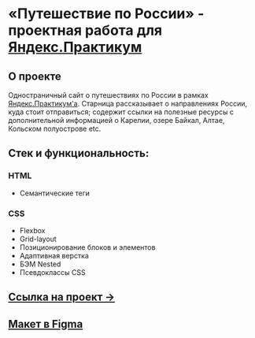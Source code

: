 # «Путешествие по России» - проектная работа для [Яндекс.Практикум](https://practicum.yandex.ru/)

## О проекте
Одностраничный сайт о путешествиях по России в рамках [Яндекс.Практикум'a](https://practicum.yandex.ru/). Старница рассказывает о направлениях России, куда стоит отправиться; содержит ссылки на полезные ресурсы с дополнительной информацией о Карелии, озере Байкал, Алтае, Кольском полуострове etc.

## Стек и функциональность:
### HTML
* Семантические теги
### CSS
* Flexbox
* Grid-layout
* Позиционирование блоков и элементов
* Адаптивная верстка
* БЭМ Nested
* Псевдоклассы CSS

## [Ссылка на проект &rarr;](https://phrrr.github.io/russian-travel/)

## [Макет в Figma](https://www.figma.com/file/5S2WSbEFL6awjVWJ0NWL8Q/Sprint-3_-Russia-_-desktop-%2B-mobile?t=HvXkZAYepDktZlqz-6)


